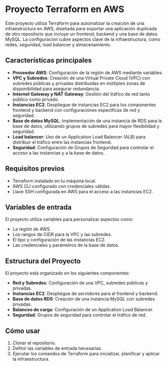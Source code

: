 # Proyecto Terraform en AWS

Este proyecto utiliza Terraform para automatizar la creación de una infraestructura en AWS, diseñada para soportar una aplicación duplicada de otro repositorio que incluye un frontend, backend y una base de datos MySQL. La configuración cubre aspectos clave de la infraestructura, como redes, seguridad, load balancer y almacenamiento.

## Características principales

- **Proveedor AWS**: Configuración de la región de AWS mediante variables.
- **VPC y Subredes**: Creación de una Virtual Private Cloud (VPC) con subredes públicas y privadas distribuidas en múltiples zonas de disponibilidad para asegurar redundancia.
- **Internet Gateway y NAT Gateway**: Gestión del tráfico de red tanto público como privado.
- **Instancias EC2**: Despliegue de instancias EC2 para los componentes frontend y backend con configuraciones específicas de red y seguridad.
- **Base de datos MySQL**: Implementación de una instancia de RDS para la base de datos, utilizando grupos de subredes para mayor flexibilidad y seguridad.
- **Load balancer**: Uso de un Application Load Balancer (ALB) para distribuir el tráfico entre las instancias frontend.
- **Seguridad**: Configuración de Grupos de Seguridad para controlar el acceso a las instancias y a la base de datos.

## Requisitos previos

- Terraform instalado en tu máquina local.
- AWS CLI configurado con credenciales válidas.
- Llave SSH configurada en AWS para el acceso a las instancias EC2.

## Variables de entrada

El proyecto utiliza variables para personalizar aspectos como:

- La región de AWS.
- Los rangos de CIDR para la VPC y las subredes.
- El tipo y configuración de las instancias EC2.
- Las credenciales y parámetros de la base de datos.

## Estructura del Proyecto

El proyecto está organizado en los siguientes componentes:

- **Red y Subredes**: Configuración de una VPC, subredes públicas y privadas.
- **Instancias EC2**: Despliegue de servidores para el frontend y backend.
- **Base de datos RDS**: Creación de una instancia MySQL con subredes privadas.
- **Balanceo de carga**: Configuración de un Application Load Balancer.
- **Seguridad**: Grupos de seguridad para controlar el tráfico de red.

## Cómo usar

1. Clonar el repositorio.
2. Definir las variables de entrada necesarias.
3. Ejecutar los comandos de Terraform para inicializar, planificar y aplicar la infraestructura.

